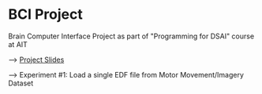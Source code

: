 # BCI Project
Brain Computer Interface Project as part of "Programming for DSAI" course at AIT

<p>--> <a href="https://docs.google.com/presentation/d/1onvEbYd8m2fhh_VmNWWfOw9wzkQQEcACitAkmXtwp90/edit?usp=sharing">Project Slides</a></p>
<p>--> Experiment #1: Load a single EDF file from Motor Movement/Imagery Dataset</p>
